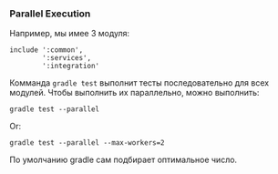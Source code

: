 ### Parallel Execution
Например, мы имее 3 модуля:
```
include ':common',
        ':services',
        ':integration'
```
Комманда `gradle test` выполнит тесты последовательно для всех модулей. Чтобы выполнить их параллельно, можно выполнить:
```
gradle test --parallel
```
Or:
```
gradle test --parallel --max-workers=2
```
По умолчанию gradle сам подбирает оптимальное число.
